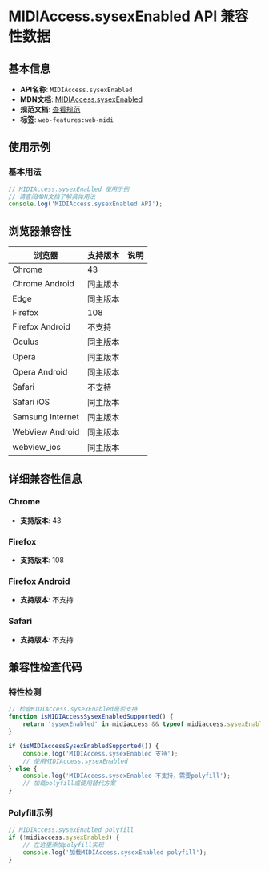# MIDIAccess.sysexEnabled API 兼容性数据

## 基本信息

- **API名称**: `MIDIAccess.sysexEnabled`
- **MDN文档**: [MIDIAccess.sysexEnabled](https://developer.mozilla.org/docs/Web/API/MIDIAccess/sysexEnabled)
- **规范文档**: [查看规范](https://webaudio.github.io/web-midi-api/#dom-midiaccess-sysexenabled)
- **标签**: `web-features:web-midi`

## 使用示例

### 基本用法

```javascript
// MIDIAccess.sysexEnabled 使用示例
// 请查阅MDN文档了解具体用法
console.log('MIDIAccess.sysexEnabled API');
```

## 浏览器兼容性

| 浏览器 | 支持版本 | 说明 |
|--------|----------|------|
| Chrome | 43 |  |
| Chrome Android | 同主版本 |  |
| Edge | 同主版本 |  |
| Firefox | 108 |  |
| Firefox Android | 不支持 |  |
| Oculus | 同主版本 |  |
| Opera | 同主版本 |  |
| Opera Android | 同主版本 |  |
| Safari | 不支持 |  |
| Safari iOS | 同主版本 |  |
| Samsung Internet | 同主版本 |  |
| WebView Android | 同主版本 |  |
| webview_ios | 同主版本 |  |

## 详细兼容性信息

### Chrome

- **支持版本**: 43

### Firefox

- **支持版本**: 108

### Firefox Android

- **支持版本**: 不支持

### Safari

- **支持版本**: 不支持

## 兼容性检查代码

### 特性检测

```javascript
// 检查MIDIAccess.sysexEnabled是否支持
function isMIDIAccessSysexEnabledSupported() {
    return 'sysexEnabled' in midiaccess && typeof midiaccess.sysexEnabled === 'function';
}

if (isMIDIAccessSysexEnabledSupported()) {
    console.log('MIDIAccess.sysexEnabled 支持');
    // 使用MIDIAccess.sysexEnabled
} else {
    console.log('MIDIAccess.sysexEnabled 不支持，需要polyfill');
    // 加载polyfill或使用替代方案
}
```

### Polyfill示例

```javascript
// MIDIAccess.sysexEnabled polyfill
if (!midiaccess.sysexEnabled) {
    // 在这里添加polyfill实现
    console.log('加载MIDIAccess.sysexEnabled polyfill');
}
```

